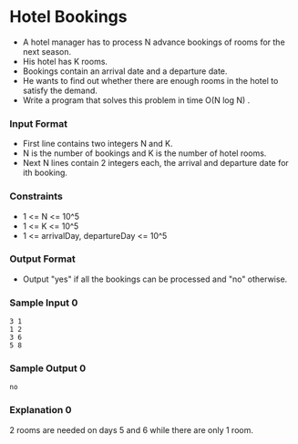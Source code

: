 # Hotel Bookings

-   A hotel manager has to process N advance bookings of rooms
    for the next season.
-   His hotel has K rooms.
-   Bookings contain an arrival date and a departure date.
-   He wants to find out whether there are enough rooms in the hotel
    to satisfy the demand.
-   Write a program that solves this problem in time O(N log N) .

### Input Format

-   First line contains two integers N and K.
-   N is the number of bookings and K is the number of hotel rooms.
-   Next N lines contain 2 integers each, the arrival and departure
    date for ith booking.

### Constraints

-   1 <= N <= 10^5
-   1 <= K <= 10^5
-   1 <= arrivalDay, departureDay <= 10^5

### Output Format

-   Output "yes" if all the bookings can be processed and "no" otherwise.

### Sample Input 0

```
3 1
1 2
3 6
5 8
```

### Sample Output 0

```
no
```

### Explanation 0

2 rooms are needed on days 5 and 6 while there are only 1 room.
